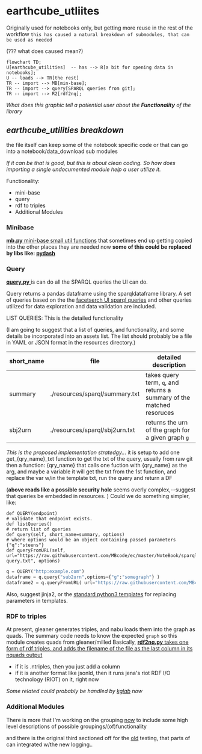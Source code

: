 # earthcube_utliites

Originally used for notebooks only, but getting more reuse in the rest of the workflow
 `this has caused a natural breakdown of submodules, that can be used as needed`

(??? what does caused mean?)

```mermaid
flowchart TD;
U[earthcube_utilities]  -- has --> R[a bit for opening data in notebooks];
U -- loads --> TR[the rest]
TR -- import --> MB[min-base];
TR -- import --> query[SPARQL queries from git];
TR -- import --> R2[rdf2nq];
``` 

_What does this graphic tell a potiential user about the **Functionality** of the  library_ 

## _**earthcube_utilities** breakdown_



the file itself can keep some of the notebook specific code or that can go into a notebook/data_download sub modules

_If it can be that is good, but this is about clean coding. So how does importing a single undocumented 
module help a user utilize it._

Functionality:
* mini-base
* query
* rdf to triples
* Additional Modules

### Minibase
<ins>__mb.py__ mini-base small util functions</ins> that sometimes end up getting copied into the other places they are needed now
 __some of this could be replaced by libs like: [pydash](https://github.com/dgilland/pydash)__


### Query
<ins>**query.py** </ins> is can do all the SPARQL queries the UI can do.

Query returns a pandas dataframe using the sparqldataframe library. A set of queries based
on the the [facetserch UI sparql queries](https://github.com/earthcube/facetsearch/tree/master/client/src/sparql_blaze)
and other queries utilized for data exploration and data validation are included.

LIST QUERIES: This is the detailed functionality

(I am going to suggest that a list of queries, and functionality, and some details be incorporated into an assets
list. The list should probably be a file in YAML or JSON format in the resources directory.)

|  short_name | file | detailed description |
|-------------| ---- | ------ | 
| summary     | ./resources/sparql/summary.txt | takes query term, `q`, and returns a summary of the matched resoruces |
| sbj2urn     | ./resources/sparql/sbj2urn.txt  | returns the urn of the graph  for a given graph `g`   |

_This is the proposed implementation stratedgy..._ 
it is setup to add one get_{qry_name}\_txt  function to get the txt of the query, usually from raw git 
then a function: {qry_name} that calls one fuction with {qry_name} as the arg, and maybe a variable
it will get the txt from the 1st function, and replace the var w/in the template txt, run the query and return a DF

(**above  reads  like a possible security hole** seems overly complex,--suggest that queries be embedded in resources. )
Could we do something simpler, like:

```
def QUERY(endpoint)
# validate that endpoint exists.
def listQueries() 
# return list of queries
def query(self, short_name=summary, options)
# where options would be an object containing passed parameters {"q":"steens"}
def queryFromURL(self, url="https://raw.githubusercontent.com/MBcode/ec/master/NoteBook/sparql-query.txt", options)
```

```python
q = QUERY("http:example.com")
dataframe = q.query("sub2urn",options={"g":"somegraph"} )
dataframe2 = q.queryFromURL( url="https://raw.githubusercontent.com/MBcode/ec/master/NoteBook/sparql-query.txt", options={"q":"steens"})

```
Also, suggest jinja2, or the [standard python3 templates](https://docs.python.org/3.4/library/string.html#template-strings) for replacing parameters in templates.

### RDF to triples
At present, gleaner generates triples, and nabu loads them into the graph as quads.
The summary code needs to know the expected `graph` so this module creates quads from gleaner/milled
Basically, <ins>**rdf2nq.py** takes one form of rdf triples, 
and adds the filename of the file as the last column in its nquads<ins> output
* if it is .ntriples, then you just add a column
* if it is another format like jsonld, then it runs jena's riot RDF I/O technology (RIOT) on it, right now

_Some related could probably be handled by [kglab](https://derwen.ai/docs/kgl/ex4_0/) now_

### Additional Modules
There is more that I'm working on the grouping [now](sm.md) 
to include some high level descriptions of possible groupings/(of)functionality

 and there is the original third sectioned off for the [old](https://github.com/earthcube/ec/blob/master/ect.py) testing, that parts of can integrated w/the new logging..
